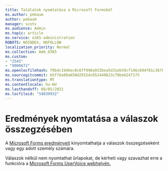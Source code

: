 ```yaml
---
title: Találatok nyomtatása a Microsoft Formsból
ms.author: pebaum
author: pebaum
manager: scotv
ms.audience: Admin
ms.topic: article
ms.service: o365-administration
ROBOTS: NOINDEX, NOFOLLOW
localization_priority: Normal
ms.collection: Adm_O365
ms.custom:
- "2545"
- "9000672"
ms.openlocfilehash: f9b4c1946ec8c6ff998a932bea5d31eb59cf146cb94f81c3676ccf25eebf9e33
ms.sourcegitcommit: b5f7da89a650d2915dc652449623c78be6247175
ms.translationtype: MT
ms.contentlocale: hu-HU
ms.lasthandoff: 08/05/2021
ms.locfileid: "54039932"
---
```

# <a name="print-results-in-a-summary-of-responses"></a>Eredmények nyomtatása a válaszok összegzésében

A [Microsoft Forms eredményeit](https://support.office.com/article/print-a-form-22100b98-ba3c-41c1-9513-f76caca664fc) kinyomtathatja a válaszok összegzéseként vagy egy adott személy számára. 

Válaszok nélkül nem nyomtathat űrlapokat, de kérheti vagy szavazhat erre a funkcióra a [Microsoft Forms UserVoice webhelyén.](https://microsoftforms.uservoice.com/forums/386451-welcome-to-microsoft-forms-suggestion-box)
